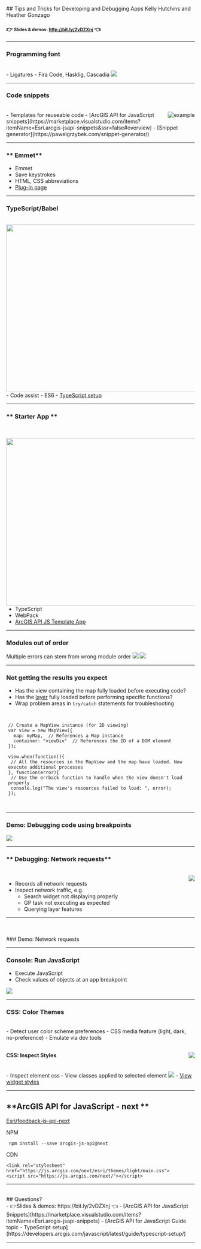 <!-- .slide: data-background="../reveal.js/img/bg-1.png" -->
<!-- .slide: class="title" -->
</br>
## Tips and Tricks for Developing and Debugging Apps
Kelly Hutchins and Heather Gonzago
</br>

#### 👉 <small>Slides & demos: http://bit.ly/2vDZXnj </small>👈

----


### Programming font
</br>
  - Ligatures
  - Fira Code, Hasklig, Cascadia  

  <img src="images/ligatures.png"/>

----

### **Code snippets**
</br>
<img style="float:right" src="https://github.com/Esri/arcgis-js-vscode-snippets/raw/master/./images/code-snippets.gif" alt="example">
- Templates for reuseable code
- [ArcGIS API for JavaScript snippets](https://marketplace.visualstudio.com/items?itemName=Esri.arcgis-jsapi-snippets&ssr=false#overview)
- [Snippet generator](https://pawelgrzybek.com/snippet-generator/)

----

### ** Emmet**
- Emmet
 - Save keystrokes
 - HTML, CSS abbreviations
 - [Plug-in page](https://emmet.io/download/)


----

### **TypeScript/Babel**
</br>
<a href="./Demos/babel-demo/readme.md" target="_blank">
  <img style="float: right; width:761px; height:447px" src="images/intellisense.png">
</a>
- Code assist
- ES6
- <a href="https://developers.arcgis.com/javascript/latest/guide/typescript-setup/" target="_blank">TypeScript setup</a>

----

### ** Starter App **
</br>

<a target="_blank" href="https://jsapi-414-template-app.surge.sh/"><img style="float: right; width:761px; height:447px" src="images/cliapp.png">
</a>
- TypeScript
- WebPack
- [ArcGIS API JS Template App](https://github.com/odoe/jsapi-cli-template-app)

----

<!-- .slide: data-background="../reveal.js/img/bg-2.png" -->
### Modules out of order

Multiple errors can stem from wrong module order
<img src="images/module-order.png">
<img src="images/module-order-2.png">

----
<!-- .slide: data-background="../reveal.js/img/bg-2.png" -->
### Not getting the results you expect

- Has the view containing the map fully loaded before executing code?
- Has the <a href= "https://developers.arcgis.com/javascript/latest/sample-code/sandbox/index.html?sample=intro-layers" target="_blank">layer</a> fully loaded before performing specific functions?
- Wrap problem areas in <code>try/catch</code> statements for troubleshooting

<pre style="display:inline-block; padding: 5px; margin: 10px auto; width: 100%;"><code data-trim> 
// Create a MapView instance (for 2D viewing)
var view = new MapView({
  map: myMap,  // References a Map instance
  container: "viewDiv"  // References the ID of a DOM element
});

view.when(function(){
 // All the resources in the MapView and the map have loaded. Now execute additional processes
}, function(error){
 // Use the errback function to handle when the view doesn't load properly
 console.log("The view's resources failed to load: ", error);
});

</code></pre>

----
<!-- .slide: data-background="../reveal.js/img/bg-3.png" -->
### Demo: Debugging code using breakpoints

<img src="images/breakpoints.gif">

----

### ** Debugging: Network requests**

</br>
<img style="float: right; border: none;" src="images/network.png">

- Records all network requests
- Inspect network traffic, e.g. 
  - Search widget not displaying properly
  - GP task not executing as expected
  - Querying layer features
  
----
<!-- .slide: data-background="../reveal.js/img/bg-3.png" -->
</br>
</br>
### Demo: Network requests

----

<!-- .slide: data-background="../reveal.js/img/bg-2.png" -->
### Console: Run JavaScript 

 - Execute JavaScript
 - Check values of objects at an app breakpoint 
  
  <a target="_blank" href="https://developers.arcgis.com/javascript/latest/sample-code/webmap-basic/live/index.html"><img src="images/latlong.png"/></a>

----


<!-- .slide: data-background="../reveal.js/img/bg-2.png" -->
### CSS: Color Themes 
</br>
- Detect user color scheme preferences 
  - CSS media feature (light, dark, no-preference)
- Emulate via dev tools
  
  <a href="./Demos/js-demo/index.html"><img src="./images/theme-prefs.png" style="float:right;"> </a>
----
<!-- .slide: data-background="../reveal.js/img/bg-2.png" -->
#### CSS: Inspect Styles  
</br>
- Inspect element css 
- View classes applied to selected element
<img src="./images/computed-css.png">
- <a target="_blank" href="https://developers.arcgis.com/javascript/latest/api-reference/esri-widgets-Search.html">View widget styles</a>

----

<!-- .slide: data-background="../reveal.js/img/bg-3.png" -->
## **ArcGIS API for JavaScript - next **

<a alt="Github repo for feedback-js-api-next" href="https://github.com/Esri/feedback-js-api-next">Esri/feedback-js-api-next</a>

NPM
```
 npm install --save arcgis-js-api@next
```
CDN 
```
<link rel="stylesheet" href="https://js.arcgis.com/next/esri/themes/light/main.css">
<script src="https://js.arcgis.com/next/"></script>

```

----

<!-- .slide: data-background="../reveal.js/img/bg-4.png" -->
</br>
## Questions?
</br>
- 👉Slides & demos: https://bit.ly/2vDZXnj 👈
- [ArcGIS API for JavaScript Snippets](https://marketplace.visualstudio.com/items?itemName=Esri.arcgis-jsapi-snippets)
- [ArcGIS API for JavaScript Guide topic - TypeScript setup](https://developers.arcgis.com/javascript/latest/guide/typescript-setup/)

----

<!-- .slide: data-background="../reveal.js/img/bg-rating.png" -->